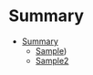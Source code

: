 # Summary

* [Summary](00_sample/readme.md)
	* [Sample](00_sample/sample.md))
	* [Sample2](00_sample_2/sample_2.md)
